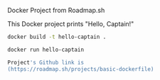 Docker Project from Roadmap.sh

This Docker project prints "Hello, Captain!"


```bash
docker build -t hello-captain .

docker run hello-captain

Project's Github link is
(https://roadmap.sh/projects/basic-dockerfile)

